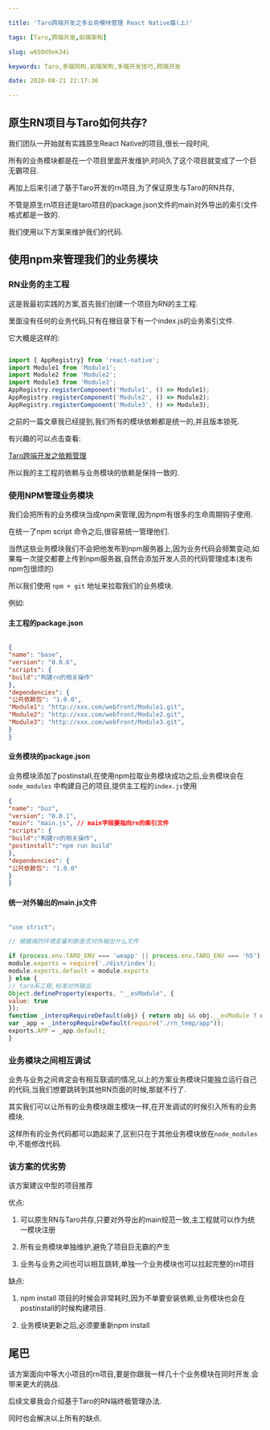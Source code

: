 ```yaml
---

title: 'Taro跨端开发之多业务模块管理 React Native篇(上)'

tags: [Taro,跨端开发,前端架构]

slug: w650d9ok34i

keywords: Taro,多端同构,前端架构,多端开发技巧,跨端开发

date: 2020-08-21 22:17:36

---
```


## 原生RN项目与Taro如何共存?

我们团队一开始就有实践原生React Native的项目,很长一段时间,

所有的业务模块都是在一个项目里面开发维护,时间久了这个项目就变成了一个巨无霸项目.

再加上后来引进了基于Taro开发的rn项目,为了保证原生与Taro的RN共存,

不管是原生rn项目还是taro项目的package.json文件的main对外导出的索引文件格式都是一致的.

我们使用以下方案来维护我们的代码.

## 使用npm来管理我们的业务模块

### RN业务的主工程

这是我最初实践的方案,首先我们创建一个项目为RN的主工程.

里面没有任何的业务代码,只有在根目录下有一个index.js的业务索引文件.

它大概是这样的:

```js

import { AppRegistry} from 'react-native';
import Module1 from 'Module1';
import Module2 from 'Module2';
import Module3 from 'Module3';
AppRegistry.registerComponent('Module1', () => Module1);
AppRegistry.registerComponent('Module2', () => Module2);
AppRegistry.registerComponent('Module3', () => Module3);
```

之前的一篇文章我已经提到,我们所有的模块依赖都是统一的,并且版本锁死.

有兴趣的可以点击查看:

[Taro跨端开发之依赖管理](https://alili.tech/archive/h8gasmt9u5c/)

所以我的主工程的依赖与业务模块的依赖是保持一致的.

### 使用NPM管理业务模块

我们会把所有的业务模块当成npm来管理,因为npm有很多的生命周期钩子使用.

在统一了npm script 命令之后,很容易统一管理他们.

当然这些业务模块我们不会把他发布到npm服务器上,因为业务代码会频繁变动,如果每一次提交都要上传到npm服务器,自然会添加开发人员的代码管理成本(发布npm包很烦的)

所以我们使用 `npm + git` 地址来拉取我们的业务模块.

例如:

#### 主工程的package.json

```json

{
"name": "base",
"version": "0.0.6",
"scripts": {
"build":"构建rn的相关操作"
},
"dependencies": {
"公共依赖包": "1.0.0",
"Module1": "http://xxx.com/webfront/Module1.git",
"Module2": "http://xxx.com/webfront/Module2.git",
"Module3": "http://xxx.com/webfront/Module3.git",
}
}

```

#### 业务模块的package.json

业务模块添加了postinstall,在使用npm拉取业务模块成功之后,业务模块会在 `node_modules` 中构建自己的项目,提供主工程的`index.js`使用

```json
{
"name": "buz",
"version": "0.0.1",
"main": "main.js", // main字段要指向rn的索引文件
"scripts": {
"build":"构建rn的相关操作",
"postinstall":"npm run build"
},
"dependencies": {
"公共依赖包": "1.0.0"
}
}

```

#### 统一对外输出的main.js文件

```js

"use strict";

// 根据端的环境变量判断是否对外输出什么文件

if (process.env.TARO_ENV === 'weapp' || process.env.TARO_ENV === 'h5') {
module.exports = require('./dist/index');
module.exports.default = module.exports
} else {
// taro系工程,标准对外输出
Object.defineProperty(exports, "__esModule", {
value: true
});
function _interopRequireDefault(obj) { return obj && obj.__esModule ? obj : { default: obj }; }
var _app = _interopRequireDefault(require("./rn_temp/app"));
exports.APP = _app.default;
}

```

### 业务模块之间相互调试

业务与业务之间肯定会有相互联调的情况,以上的方案业务模块只能独立运行自己的代码,当我们想要跳转到其他RN页面的时候,那就不行了.

其实我们可以让所有的业务模块跟主模块一样,在开发调试的时候引入所有的业务模块.

这样所有的业务代码都可以跑起来了,区别只在于其他业务模块放在`node_modules`中,不能修改代码.

### 该方案的优劣势

该方案建议中型的项目推荐

优点:

1. 可以原生RN与Taro共存,只要对外导出的main规范一致,主工程就可以作为统一模块注册

2. 所有业务模块单独维护,避免了项目巨无霸的产生

3. 业务与业务之间也可以相互跳转,单独一个业务模块也可以拉起完整的rn项目

缺点:

1. npm install 项目的时候会非常耗时,因为不单要安装依赖,业务模块也会在postinstall的时候构建项目.

2. 业务模块更新之后,必须要重新npm install

## 尾巴

该方案面向中等大小项目的rn项目,要是你跟我一样几十个业务模块在同时开发.会带来更大的挑战.

后续文章我会介绍基于Taro的RN端终极管理办法.

同时也会解决以上所有的缺点.
